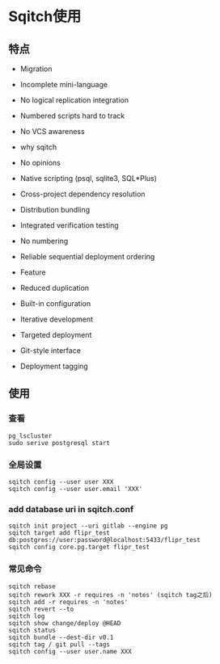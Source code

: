 # Sqitch使用
## 特点
- Migration
 - Incomplete mini-language
 - No logical replication integration
 - Numbered scripts hard to track
 - No VCS awareness

- why sqitch
 - No opinions
 - Native scripting (psql, sqlite3, SQL*Plus)
 - Cross-project dependency resolution
 - Distribution bundling
 - Integrated verification testing
 - No numbering
 - Reliable sequential deployment ordering

- Feature
 - Reduced duplication
 - Built-in configuration
 - Iterative development
 - Targeted deployment
 - Git-style interface
 - Deployment tagging  

## 使用
### 查看
```
pg_lscluster
sudo serive postgresql start
```
### 全局设置
```
sqitch config --user user XXX
sqitch config --user user.email 'XXX'
```

### add database uri in sqitch.conf
```
sqitch init project --uri gitlab --engine pg
sqitch target add flipr_test db:postgres://user:password@localhost:5433/flipr_test
sqitch config core.pg.target flipr_test
```

### 常见命令
```
sqitch rebase
sqitch rework XXX -r requires -n 'notes' (sqitch tag之后)
sqitch add -r requires -n 'notes'
sqitch revert --to 
sqitch log
sqitch show change/deploy @HEAD
sqitch status
sqitch bundle --dest-dir v0.1
sqitch tag / git pull --tags
sqitch config --user user.name XXX
```